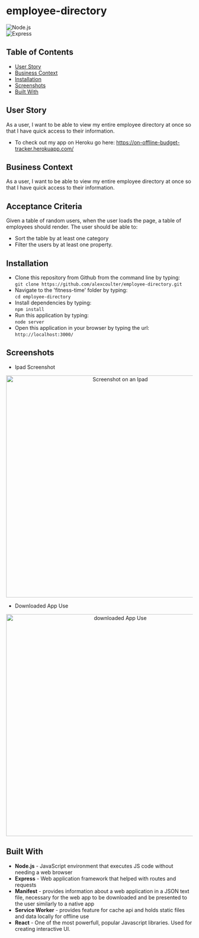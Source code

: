 # employee-directory

 ![Node.js](https://img.shields.io/badge/Built_with-Node.js-purple) &nbsp;&nbsp;&nbsp; 	 
 ![Express](https://img.shields.io/badge/Server_Framework-Express-green) 

## Table of Contents

* [User Story](#user-story)
* [Business Context](#business-context)
* [Installation](#installation)
* [Screenshots](#screenshots)
* [Built With](#built-with)


## User Story
As a user, I want to be able to view my entire employee directory at once so that I have quick access to their information.
* To check out my app on Heroku go here: https://on-offline-budget-tracker.herokuapp.com/

## Business Context

As a user, I want to be able to view my entire employee directory at once so that I have quick access to their information.

## Acceptance Criteria
Given a table of random users, when the user loads the page, a table of employees should render.
The user should be able to:

* Sort the table by at least one category
* Filter the users by at least one property.
## Installation

 * Clone this repository from Github from the command line by typing:  
   `git clone https://github.com/alexcoulter/employee-directory.git`
  * Navigate to the 'fitness-time' folder by typing:  
  `cd employee-directory` 
  * Install dependencies by typing:  
   `npm install`
  * Run this application by typing:   
  `node server` 
  * Open this application in your browser by typing the url:
  `http://localhost:3000/`
  
  ## Screenshots
* Ipad Screenshot
<div align="center"><img  alt= "Screenshot on an Ipad" src= "./public/ipadSS.jpg" width="600px" /></div>

* Downloaded App Use
<div align="center"><img  alt= "downloaded App Use" src= "./public/nativeUse.gif" width="600px" /></div>
   
   ## Built With  

* **Node.js** -  JavaScript environment that executes JS code without needing a web browser
* **Express** - Web application framework that helped with routes and requests
* **Manifest** - provides information about a web application in a JSON text file, necessary for the web app to be downloaded and be presented to the user similarly to a native app
* **Service Worker** - provides feature for cache api and holds static files and data locally for offline use
* **React** - One of the most powerfull, popular Javascript libraries. Used for creating interactive UI.
